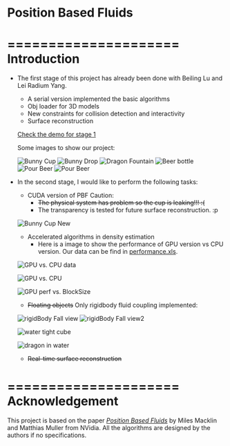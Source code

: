 Position Based Fluids
=====================

=====================
Introduction
=====================
* The first stage of this project has already been done with Beiling Lu and Lei Radium Yang. 
	* A serial version implemented the basic algorithms
	* Obj loader for 3D models
	* New constraints for collision detection and interactivity
	* Surface reconstruction

	[Check the demo for stage 1](http://youtu.be/UF9xwl5-nlQ)
	
	Some images to show our project:
	
	![Bunny Cup](https://github.com/chiwsy/Position_Based_Fluids/blob/master/PBF_Suyang_Beiling_Lei/final/PNG/OBJ1.png)
	![Bunny Drop](https://github.com/chiwsy/Position_Based_Fluids/blob/master/PBF_Suyang_Beiling_Lei/final/PNG/RealTime3.png)
	![Dragon Fountain](https://github.com/chiwsy/Position_Based_Fluids/blob/master/PBF_Suyang_Beiling_Lei/final/PNG/OBJ2.png)
	![Beer bottle](https://github.com/chiwsy/Position_Based_Fluids/blob/master/PBF_Suyang_Beiling_Lei/final/PNG/OBJ3.png)
	![Pour Beer](https://github.com/chiwsy/Position_Based_Fluids/blob/master/PBF_Suyang_Beiling_Lei/final/PNG/UserInteraction1.png)
	![Pour Beer](https://github.com/chiwsy/Position_Based_Fluids/blob/master/PBF_Suyang_Beiling_Lei/final/PNG/UserInteraction2.png)
	
* In the second stage, I would like to perform the following tasks:
	* CUDA version of PBF  Caution:
		* ~~The physical system has problem so the cup is leaking!!! :(~~
		* The transparency is tested for future surface reconstruction. :p
		
	![Bunny Cup New](https://github.com/chiwsy/Position_Based_Fluids/blob/master/PBF_Stage2/Images/PBF2_20141128.gif)
	
	* Accelerated algorithms in density estimation
		* Here is a image to show the performance of GPU version vs CPU version. Our data can be find in [performance.xls](https://github.com/chiwsy/Position_Based_Fluids/blob/master/PBF_Stage2/performance.xls).
		
	![GPU vs. CPU data](https://github.com/chiwsy/Position_Based_Fluids/blob/master/PBF_Stage2/Images/PerformanceData.png)
		
	![GPU vs. CPU](https://github.com/chiwsy/Position_Based_Fluids/blob/master/PBF_Stage2/Images/Performance.png)
	
	![GPU perf vs. BlockSize](https://github.com/chiwsy/Position_Based_Fluids/blob/master/PBF_Stage2/Images/GPUperformance.png)
	
	* ~~Floating objects~~ Only rigidbody fluid coupling implemented:
	
	![rigidBody Fall view](https://github.com/chiwsy/Position_Based_Fluids/blob/master/PBF_Stage2/Images/rigidBodyFall.gif)
	![rigidBody Fall view2](https://github.com/chiwsy/Position_Based_Fluids/blob/master/PBF_Stage2/Images/rigidBodyFall2.gif)
	
	![water tight cube](https://github.com/chiwsy/Position_Based_Fluids/blob/master/PBF_Stage2/Images/WaterTightCube.gif)
	
	![dragon in water](https://github.com/chiwsy/Position_Based_Fluids/blob/master/PBF_Stage2/Images/DragonInWater.gif)
	
	* ~~Real-time surface reconstruction~~

=====================
Acknowledgement
=====================
This project is based on the paper [_Position_ _Based_ _Fluids_](http://mmacklin.com/pbf_sig_preprint.pdf) by Miles Macklin and Matthias Muller from NVidia. All the algorithms are designed by the authors if no specifications. 
